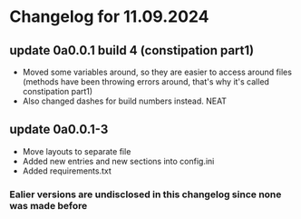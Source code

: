 # Changelog for 11.09.2024

## update 0a0.0.1 build 4 (constipation part1)

- Moved some variables around, so they are easier to access around files (methods have been throwing errors around, that's why it's called constipation part1)
- Also changed dashes for build numbers instead. NEAT

## update 0a0.0.1-3

- Move layouts to separate file
- Added new entries and new sections into config.ini
- Added requirements.txt

### Ealier versions are undisclosed in this changelog since none was made before

